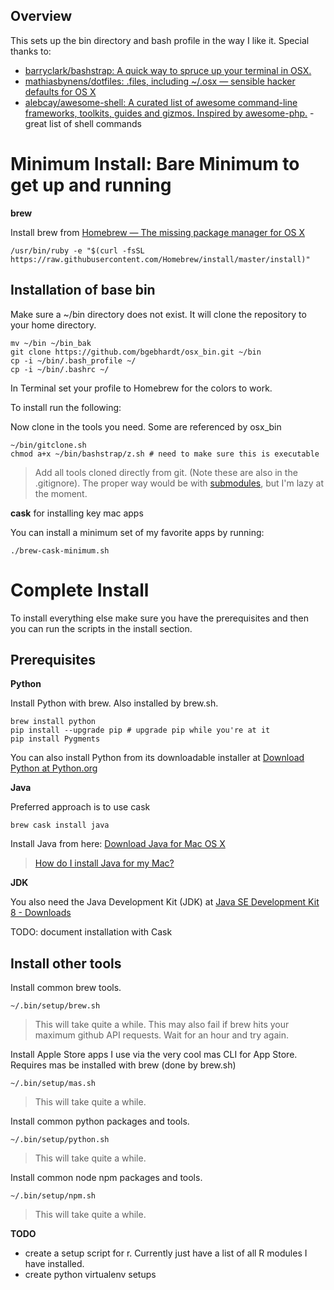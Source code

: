 ## Overview
This sets up the bin directory and bash profile in the way I like it.  Special thanks to:

* [barryclark/bashstrap: A quick way to spruce up your terminal in OSX.]( https://github.com/barryclark/bashstrap )
* [mathiasbynens/dotfiles: .files, including ~/.osx — sensible hacker defaults for OS X]( https://github.com/mathiasbynens/dotfiles )
* [alebcay/awesome-shell: A curated list of awesome command-line frameworks, toolkits, guides and gizmos. Inspired by awesome-php.]( https://github.com/alebcay/awesome-shell ) - great list of shell commands

# Minimum Install: Bare Minimum to get up and running

**brew**

Install brew from [Homebrew — The missing package manager for OS X]( http://brew.sh/ )

```shell
/usr/bin/ruby -e "$(curl -fsSL https://raw.githubusercontent.com/Homebrew/install/master/install)"
```

## Installation of base bin
Make sure a ~/bin directory does not exist.  It will clone the repository to your home directory.

``` shell
mv ~/bin ~/bin_bak
git clone https://github.com/bgebhardt/osx_bin.git ~/bin
cp -i ~/bin/.bash_profile ~/
cp -i ~/bin/.bashrc ~/
```

In Terminal set your profile to Homebrew for the colors to work.

To install run the following:

Now clone in the tools you need. Some are referenced by osx_bin
```
~/bin/gitclone.sh
chmod a+x ~/bin/bashstrap/z.sh # need to make sure this is executable
```

> Add all tools cloned directly from git. (Note these are also in the .gitignore).  The proper way would be with [submodules](https://git-scm.com/book/en/v2/Git-Tools-Submodules), but I'm lazy at the moment.

**cask** for installing key mac apps

You can install a minimum set of my favorite apps by running:
``` shell
./brew-cask-minimum.sh 
```

# Complete Install

To install everything else make sure you have the prerequisites and then you can run the scripts in the install section.

## Prerequisites

**Python**

Install Python with brew.  Also installed by brew.sh.

```shell
brew install python
pip install --upgrade pip # upgrade pip while you're at it
pip install Pygments
```

You can also install Python from its downloadable installer at [Download Python at Python.org]( https://www.python.org/downloads/ )

**Java**

Preferred approach is to use cask

```shell
brew cask install java
```

Install Java from here: [Download Java for Mac OS X]( http://www.java.com/en/download/mac_download.jsp )

> [How do I install Java for my Mac?]( https://www.java.com/en/download/help/mac_install.xml )

**JDK**

You also need the Java Development Kit (JDK) at [Java SE Development Kit 8 - Downloads]( http://www.oracle.com/technetwork/java/javase/downloads/jdk8-downloads-2133151.html )

TODO: document installation with Cask

## Install other tools
Install common brew tools.
```
~/.bin/setup/brew.sh 
```
> This will take quite a while.  This may also fail if brew hits your maximum github API requests.  Wait for an hour and try again.

Install Apple Store apps I use via the very cool mas CLI for App Store.  Requires mas be installed with brew (done by brew.sh)
```
~/.bin/setup/mas.sh 
```
> This will take quite a while.

Install common python packages and tools.
```
~/.bin/setup/python.sh 
```
> This will take quite a while.

Install common node npm packages and tools.
```
~/.bin/setup/npm.sh 
```
> This will take quite a while.


**TODO**

* create a setup script for r.  Currently just have a list of all R modules I have installed.
* create python virtualenv setups
